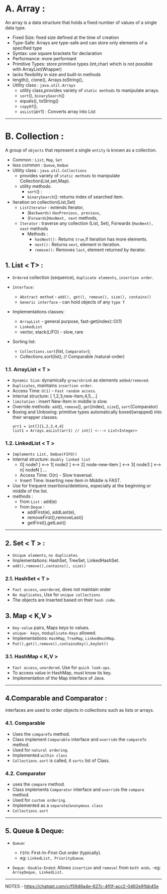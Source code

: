 #  A. Array :
An array is a data structure that holds a fixed number of values of a single data type.
- Fixed Size: fixed size defined at the time of creation
- Type-Safe: Arrays are type-safe and can store only elements of a specified type
- Syntax:  use square brackets for declaration
- Performance: more performant
- Primitive Types: store primitive types (int,char) which is not possible with ArrayList(Wrapper)
- lacks flexibility in size and built-in methods
- length(), clone(), Arrays.toString(),
- Utility class : `java.util.Arrays`
  - utility class,provides variety of `static methods` to manipulate arrays.
  - `sort`(), `binarySearch`()
  - equals(), toString()
  - `copyOf`(), 
  - `asList`(arr1) : Converts array into List

---

# B. Collection :
A group of  `objects` that represent a single `entity` is known as a collection.
- Common : `List`, `Map`, `Set`
- less common : `Queue`, `DeQue`
- Utility class : `java.util.Collections`
  - provides variety of `static methods` to manipulate Collection(List,set,Map).
  - utility methods:
    - `sort`() :
    - `binarySearch`(): returns index of searched item.
- Iteration on collection(List,Set)
  - `ListIterator` : extends Iterator,
    - (`Backwards)` `HasPrevious, previous`,
    - (`Forwards`)`HasNext, next` methods,
  - `Iterator`     :  traverse any collection (List, Set), Forwards (`HasNext), next` methods
    - Methods :  
      - `hasNext():` Returns `true`,if iteration has more elements.
      - `next():` Returns `next`, element in iteration.
      - `remove():` Removes `last`, element returned by iterator.


## 1. List < T> :
- `Ordered` collection (sequence),  `duplicate elements`, `insertion order`.
- `Interface`: 
  - `Abstract method` - `add(), get(), remove(), size(), contains()`
  - `Generic interface` - can hold objects of any `type T`

- Implementations classes: 
  - `ArrayList` - general purpose, fast-get(index)::O(1)
  - `LinkedList`  
  - vector, stack(LIFO) - slow, rare
- Sorting list:
  - `Collections.sort`(list, `Comparator`);
  - Collections.sort(list); // Comparable /natural-order)

  
### 1.1. ArrayList < T >
- `Dynamic Size`: dynamically `grow/shrink` as elements `added/removed`.
-  `Duplicates`, maintains `insertion order`.
- Access Time: `O(1)` - `Fast random access`.
- Internal structure: [ 1,2,3,new-item,4,5,...]
- `limitation` : insert New-Item in middle is slow.
- Override methods: `add`(), `remove`(), `get`(index), `size`(), `sort`(Comparator)
- Boxing and Unboxing: primitive types automatically boxed(wrapped) into their wrapper classes.
  ```
  arr1 = int[]{1,2,3,4,4}
  list1 = Arrays.asList(arr1) // int[] <---> List<Integer> 
  ```

### 1.2. LinkedList < T > 
- `Implements List, DeQue(FIFO))`
- Internal structure: `doubly linked list`
  - 0[ node1 ] <--> 1[ node2 ] <--> 2[ node-new-item ] <--> 3[ node3 ] <--> n[ nodeN ] ...
  - Access Time: O(n) - Slow traversal.
  - Insert Time: Inserting new item in Middle is FAST.
- Use for frequent insertions/deletions, especially at the beginning or middle of the list.
- methods :
  - from `List` : add(e)
  - from `Deque` :
    - addFirst(e), addLast(e), 
    - removeFirst(),removeLast()
    - getFirst(),getLast()

---
## 2. Set < T > :
- `Unique elements`, `no duplicates`.
- Implementations: HashSet, TreeSet, LinkedHashSet.
- `add(),remove(),contains(), size()`

### 2.1. HashSet < T >
- `Fast access`, `unordered`, does not maintain order
- `No duplicates`, Use for `unique collections`
- The objects are inserted based on their `hash code`.


## 3. Map < K,V >
- `Key-value` pairs, Maps keys to values.
- `unique- keys`, no`duplicate-Keys` allowed.
- Implementations: `HashMap`, `TreeMap`, `LinkedHashMap`.
- `Put(),get(),remove(),containsKey(),keySet()`

###  3.1. HashMap < K,V >
- `Fast access`, `unordered`. Use for `quick look-ups`.
- To access value in HashMap, must know its key.
- Implementation of the Map interface of Java.

---
## 4.Comparable and Comparator :
interfaces are used to order objects in collections such as lists or arrays.

### 4.1. Comparable
- Uses the `compareTo` method.
- Class implement `Comparable` interface and `override` the `compareTo` method.
- Used for `natural ordering`. 
- Implemented `within class`
- `Collections.sort` is called, it `sorts` list of Class.


### 4.2. Comparator
- uses the `compare` method.
- Class implements `Comparator` interface and `override` the `compare` method.
- Used for `custom ordering`. 
- Implemented as a `separate`/`anonymous class`
- `Collections.sort` 

---
## 5. Queue & Deque:
- `Queue`:
  - `FIFO`: First-In-First-Out order (typically).
  - eg: `LinkedList, PriorityQueue`.

- `Deque`:
  -`Double-Ended`: Allows `insertion` and `removal` from `both ends`.
  -eg: `ArrayDeque, LinkedList.`
---
NOTES -
https://chatgpt.com/c/f5946a4e-627c-4f0f-acc2-0462e91bb45e